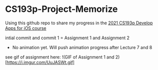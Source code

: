 # CS193p-Project-Memorize

Using this github repo to share my progress in the [2021 CS193p Develop Apps for iOS course](https://youtube.com/playlist?list=PLpGHT1n4-mAsxuRxVPv7kj4-dQYoC3VVu)

intial commit and commit 1 = Assignment 1 and Assignment 2
- No animation yet. Will push animation progress after Lecture 7 and 8

see gif of assignment here:
!(GIF of Assignment 1 and 2)[https://i.imgur.com/UuJASWt.gif]
